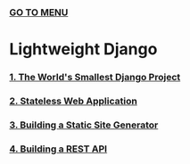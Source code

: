 ### [GO TO MENU](../../README.md)

# Lightweight Django

### [1. The World's Smallest Django Project](./chapter1/README.md)
### [2. Stateless Web Application](./chapter2/README.md)
### [3. Building a Static Site Generator](./chapter3/README.md)
### [4. Building a REST API](./chapter4/README.md)
